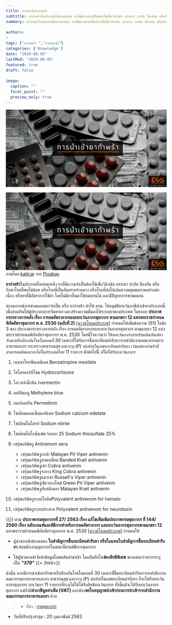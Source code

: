 ```yaml
---
title: การนำเข้ายากำพร้า
subtitle: ยากำพร้าในประเทศไทยหมายถึง ยาที่มีความจำเป็นต้องใช้เพื่อวินิจฉัย บรรเทา บำบัด ป้องกัน หรือรักษาโรคที่พบได้น้อย หรือโรคที่เป็นอันตรายร้ายแรง หรือโรคที่ก่อให้เกิดความทุพพลภาพอย่างต่อเนื่อง หรือยาที่มีอัตราการใช้ต่ำ โดยไม่มียาอื่นมาใช้ทดแทนได้ และมีปัญหาการขาดแคลน
summary: ยากำพร้าในประเทศไทยหมายถึง ยาที่มีความจำเป็นต้องใช้เพื่อวินิจฉัย บรรเทา บำบัด ป้องกัน หรือรักษาโรคที่พบได้น้อย หรือโรคที่เป็นอันตรายร้ายแรง หรือโรคที่ก่อให้เกิดความทุพพลภาพอย่างต่อเนื่อง หรือยาที่มีอัตราการใช้ต่ำ โดยไม่มียาอื่นมาใช้ทดแทนได้ และมีปัญหาการขาดแคลน

authors:
- 
tags: ["ยากำพร้า ","การนำเข้า"]
categories: ['Knowledge']
date: "2020-06-05"
lastMod: "2020-06-05"
featured: true
draft: false

image:
  caption: ""
  focal_point: ""
  preview_only: true
---
```


![](featured.png)


![](https://github.com/ecs-support/knowledge-center/raw/master/img/orphan-dgugs.png)  
ภาพโดย <a href="https://pixabay.com/th/users/katicaj-3178159/?utm_source=link-attribution&amp;utm_medium=referral&amp;utm_campaign=image&amp;utm_content=1728381">katicaj</a> จาก <a href="https://pixabay.com/th/?utm_source=link-attribution&amp;utm_medium=referral&amp;utm_campaign=image&amp;utm_content=1728381">Pixabay</a>

**ยากำพร้า**ในประเทศไทยหมายถึง ยาที่มีความจำเป็นต้องใช้เพื่อวินิจฉัย บรรเทา บำบัด ป้องกัน หรือรักษาโรคที่พบได้น้อย หรือโรคที่เป็นอันตรายร้ายแรง หรือโรคที่ก่อให้เกิดความทุพพลภาพอย่างต่อเนื่อง หรือยาที่มีอัตราการใช้ต่ำ โดยไม่มียาอื่นมาใช้ทดแทนได้ และมีปัญหาการขาดแคลน

สถานการณ์การขาดแคลนยาจำเป็น หรือ ยากำพร้า ทำให้ ครม. ได้อนุมัติยกเว้นภาษีนำเข้ายาประเภทนี้ เพื่อส่งเสริมให้ผู้ประกอบการจัดหายา และสร้างความมั่นคงให้ระบบยาของประเทศ โดยออก **ประกาศกระทรวงการคลัง เรื่อง การลดอัตราอากรและยกเว้นอากรศุลกากร ตามมาตรา 12 แห่งพระราชกำหนดพิกัดอัตราศุลกากร พ.ศ. 2530 (ฉบับที่ 2)** [[ดาวน์โหลดประกาศ]](http://www.customs.go.th/cont_strc_download_with_docno_date.php?lang=th&top_menu=menu_homepage&current_id=142328324149505f49464a4f464b46) กำหนดให้เพิ่มข้อความ (51) ในข้อ 3 ของ ประกาศกระทรวงการคลัง เรื่อง การลดอัตราอากรและยกเว้นอากรศุลกากร ตามมาตรา 12 แห่งพระราชกำหนดพิกัดอัตราศุลกากร พ.ศ. 2530 โดยมีใจความว่า ให้*ยกเว้นอากรสำหรับผลิตภัณฑ์ยารักษาหรือป้องกันโรคในตอนที่ 30* เฉพาะที่ได้รับการขึ้นทะเบียนตำรับยาจากสำนักงานคณะกรรมการอาหารและยา กระทรวงสาธารณสุข และ*ระบุ (P) ต่อท้ายในเลขทะเบียนตำรับยา* *เว้นแต่ยากำพร้าที่สามารถผลิตและหาได้ในประเทศไทย 11 รายการ* ดังต่อไปนี้ *ที่ไม่ได้รับยกเว้นอากร*

1. เบนซาโทรพีนเมซิเลต Benzatropine mesilate

2. ไฮโดรคอร์ทิโซน Hydrocortisone

3. ไอเวอร์เม็กทิน Ivermectin

4. เมทิลีนบลู Methylene blue

5. เพอร์เมทริน Permethrin

6. โซเดียมแคลเซียมเอดีเตท Sodium calcium edetate

7. โซเดียมไนไตรท์ Sodium nitrite

8. โซเดียมไทโอซัลเฟต ร้อยละ 25 Sodium thiosulfate 25%

9. เซรุ่มแก้พิษงู Antivenom sera
    - เซรุ่มแก้พิษงูกะปะ  Malayan Pit Viper antivenin
    - เซรุ่มแก้พิษงูสามเหลี่ยม Banded Krait antivenin
    - เซรุ่มแก้พิษงูเห่า Cobra antivenin
    - เซรุ่มแก้พิษงูจงอาง King Cobra antivenin
    - เซรุ่มแก้พิษงูแมวเซา Russell's Viper antivenin
    - เซรุ่มแก้พิษงูเขียวหางไหม้ Green Pit Viper antivenin
    - เซรุ่มแก้พิษงูทับสมิงคลา Malayan Krait antivenin

10. เซรุ่มแก้พิษงูระบบโลหิตPolyvalent antivenom for hemato

11. เซรุ่มแก้พิษงูระบบประสาท Polyvalent antivenom for neurotoxin

{{<hint danger>}}
ตาม **ประกาศกรมศุลกากรที่ 27/ 2563 เรื่อง  แก้ไขเพิ่มเติมประกาศกรมศุลกากร ที่ 144/ 2560 เรื่อง หลักเกณฑ์และพิธีการสำหรับการลดอัตราอากร และยกเว้นอากรศุลกากรตามมาตรา 12** แห่งพระราชกำหนดพิกัดอัตราศุลกากร พ.ศ. 2530 [[ดาวน์โหลดประกาศ]](http://www.customs.go.th/cont_strc_download_with_docno_date.php?lang=th&top_menu=menu_homepage&current_id=142328324149505f4a464b4c464b4b) กำหนดให้  

- ผู้นำของเข้าต้องแสดง **ใบสำคัญการขึ้นทะเบียนตำรับยา หรือใบแทนใบสำคัญการขึ้นทะเบียนตำรับยา** ต่อพนักงานศุลกากรในขณะที่ผ่านพิธีการศุลกากร

- ให้ผู้่นำของเข้าจัดทำข้อมูลใบขนสินค้าขาเข้า โดยบันทึกใน**ช่องสิทธิพิเศษ** ของแต่ละรายการระบุเป็น **_"379"_**
{{< /hint>}}

ดังนั้น หากมีการนำเข้ายารักษาหรือป้องกันโรคในตอนที่ 30 เฉพาะที่ขึ้นทะเบียนตำรับยาจากสำนักงานคณะกรรมการอาหารและยา สาธารณสุข และระบุ (P) ต่อท้ายในเลขทะเบียนตำรับยา ก็จะได้รับยกเว้นอากรศุลกากร ยกเว้นยา 11 รายการที่ระบุไม่ให้ได้รับสิทธิยกเว้นอากร ทั้งนี้แม้จะได้รับยกเว้นอากรศุลกากร แต่ยังมี**ค่าภาษีมูลค่าเพิ่ม (VAT)** และต้อง**ขอใบอนุญาตนำเข้าก่อนการนำเข้าจากสำนักงานคณะกรรมการอาหารและยา** ด้วย



> - ที่มา : [กรมศุลกากร](http://www.customs.go.th/cont_strc_faq.php?lang=th&top_menu=menu_homepage&left_menu=menu_center_004&ini_menu=&current_id=142328324149505f4b464b4b464a4f)  
- วันที่ปรับปรุงล่าสุด : 20 กุมภาพันธ์ 2563 